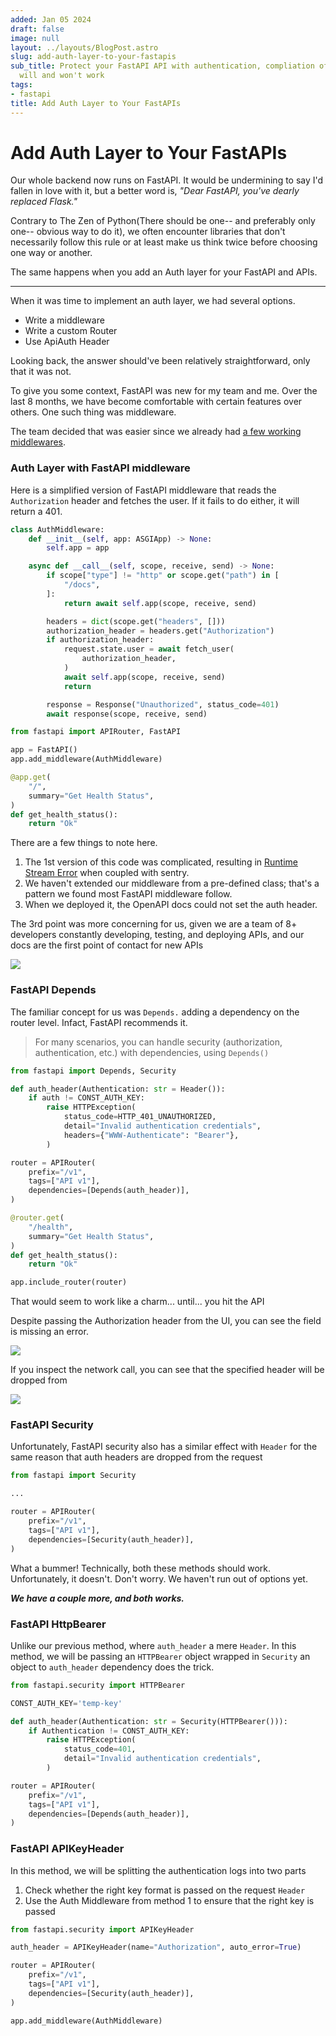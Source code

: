 ```yaml
---
added: Jan 05 2024
draft: false
image: null
layout: ../layouts/BlogPost.astro
slug: add-auth-layer-to-your-fastapis
sub_title: Protect your FastAPI API with authentication, compliation of methods that
  will and won't work
tags:
- fastapi
title: Add Auth Layer to Your FastAPIs
---
```


# Add Auth Layer to Your FastAPIs

Our whole backend now runs on FastAPI. It would be undermining to say I'd fallen in love with it, but a better word is, _"Dear FastAPI, you've dearly replaced Flask."_

Contrary to The Zen of Python(There should be one-- and preferably only one-- obvious way to do it), we often encounter libraries that don't necessarily follow this rule or at least make us think twice before choosing one way or another.

The same happens when you add an Auth layer for your FastAPI and APIs.

***

When it was time to implement an auth layer, we had several options.

* Write a middleware
* Write a custom Router
* Use ApiAuth Header

Looking back, the answer should've been relatively straightforward, only that it was not.

To give you some context, FastAPI was new for my team and me. Over the last 8 months, we have become comfortable with certain features over others. One such thing was middleware.

The team decided that was easier since we already had [a few working middlewares](https://www.bhavaniravi.com/python/fastapi/the-pain-of-building-a-centralized-error-handler-in-fastapi).

### Auth Layer with FastAPI middleware

Here is a simplified version of FastAPI middleware that reads the `Authorization` header and fetches the user. If it fails to do either, it will return a 401.

```python
class AuthMiddleware:
    def __init__(self, app: ASGIApp) -> None:
        self.app = app

    async def __call__(self, scope, receive, send) -> None:
        if scope["type"] != "http" or scope.get("path") in [
            "/docs",
        ]:
            return await self.app(scope, receive, send)

        headers = dict(scope.get("headers", []))
        authorization_header = headers.get("Authorization")
        if authorization_header:
            request.state.user = await fetch_user(
                authorization_header,
            )
            await self.app(scope, receive, send)
            return

        response = Response("Unauthorized", status_code=401)
        await response(scope, receive, send)

from fastapi import APIRouter, FastAPI

app = FastAPI()
app.add_middleware(AuthMiddleware)

@app.get(
    "/",
    summary="Get Health Status",
)
def get_health_status():
    return "Ok"
```

There are a few things to note here.

1. The 1st version of this code was complicated, resulting in [Runtime Stream Error](https://github.com/getsentry/sentry-python/issues/1675) when coupled with sentry.
2. We haven't extended our middleware from a pre-defined class; that's a pattern we found most FastAPI middleware follow.
3. When we deployed it, the OpenAPI docs could not set the auth header.

The 3rd point was more concerning for us, given we are a team of 8+ developers constantly developing, testing, and deploying APIs, and our docs are the first point of contact for new APIs

![](https://substackcdn.com/image/fetch/w\_1456,c\_limit,f\_auto,q\_auto:good,fl\_progressive:steep/https%3A%2F%2Fsubstack-post-media.s3.amazonaws.com%2Fpublic%2Fimages%2F1f1a7913-6a58-4b4c-b29e-760bc78f34c0\_1464x996.png)

### FastAPI Depends

The familiar concept for us was `Depends.` adding a dependency on the router level. Infact, FastAPI recommends it.

> For many scenarios, you can handle security (authorization, authentication, etc.) with dependencies, using `Depends()`

```python
from fastapi import Depends, Security

def auth_header(Authentication: str = Header()):
    if auth != CONST_AUTH_KEY:
        raise HTTPException(
            status_code=HTTP_401_UNAUTHORIZED,
            detail="Invalid authentication credentials",
            headers={"WWW-Authenticate": "Bearer"},
        )

router = APIRouter(
    prefix="/v1",
    tags=["API v1"],
    dependencies=[Depends(auth_header)],
)

@router.get(
    "/health",
    summary="Get Health Status",
)
def get_health_status():
    return "Ok"

app.include_router(router)
```

That would seem to work like a charm... until... you hit the API

Despite passing the Authorization header from the UI, you can see the field is missing an error.&#x20;

![](https://substackcdn.com/image/fetch/w\_1456,c\_limit,f\_auto,q\_auto:good,fl\_progressive:steep/https%3A%2F%2Fsubstack-post-media.s3.amazonaws.com%2Fpublic%2Fimages%2Fb955bb70-c1d6-43cf-aed6-63eb5e153dc2\_1464x996.png)

If you inspect the network call, you can see that the specified header will be dropped from

![](https://substackcdn.com/image/fetch/w\_1456,c\_limit,f\_auto,q\_auto:good,fl\_progressive:steep/https%3A%2F%2Fsubstack-post-media.s3.amazonaws.com%2Fpublic%2Fimages%2Ffe1fdd0c-4543-4ec3-9a96-e43680107dee\_1024x344.png)

### FastAPI Security

Unfortunately, FastAPI security also has a similar effect with `Header` for the same reason that auth headers are dropped from the request

```python
from fastapi import Security

...

router = APIRouter(
    prefix="/v1",
    tags=["API v1"],
    dependencies=[Security(auth_header)],
)

```

What a bummer! Technically, both these methods should work. Unfortunately, it doesn't. Don't worry. We haven't run out of options yet.

_**We have a couple more, and both works.**_

### FastAPI HttpBearer

Unlike our previous method, where `auth_header` a mere `Header`. In this method, we will be passing an `HTTPBearer` object wrapped in `Security` an object to `auth_header` dependency does the trick.

```python
from fastapi.security import HTTPBearer

CONST_AUTH_KEY='temp-key'

def auth_header(Authentication: str = Security(HTTPBearer())):
    if Authentication != CONST_AUTH_KEY:
        raise HTTPException(
            status_code=401,
            detail="Invalid authentication credentials",
        )

router = APIRouter(
    prefix="/v1",
    tags=["API v1"],
    dependencies=[Depends(auth_header)],
)
```

### FastAPI APIKeyHeader

In this method, we will be splitting the authentication logs into two parts

1. Check whether the right key format is passed on the request `Header`&#x20;
2. Use the Auth Middleware from method 1 to ensure that the right key is passed

```python
from fastapi.security import APIKeyHeader

auth_header = APIKeyHeader(name="Authorization", auto_error=True)

router = APIRouter(
    prefix="/v1",
    tags=["API v1"],
    dependencies=[Security(auth_header)],
)

app.add_middleware(AuthMiddleware)
```